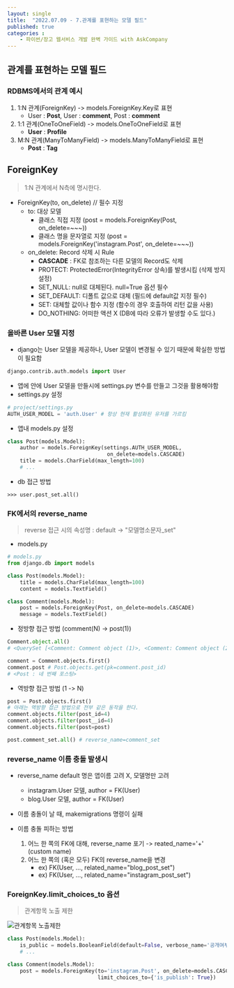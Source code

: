 ```yaml
---
layout: single
title:  "2022.07.09 - 7.관계를 표현하는 모델 필드"
published: true
categories : 
    - 파이썬/장고 웹서비스 개발 완벽 가이드 with AskCompany
---
```


## 관계를 표현하는 모델 필드

### RDBMS에서의 관계 예시
1. 1:N 관계(ForeignKey) -> models.ForeignKey.Key로 표현
    - User : **Post**, User : **comment**, Post : **comment**
2. 1:1 관계(OneToOneField) -> models.OneToOneField로 표현
    - **User** : **Profile**
3. M:N 관계(ManyToManyField) -> models.ManyToManyField로 표현
    - **Post** : **Tag**

## ForeignKey
> 1:N 관계에서 N측에 명시한다.

- ForeignKey(to, on_delete) // 필수 지정
    - to: 대상 모델
        - 클래스 직접 지정 (post = models.ForeignKey(Post, on_delete=~~~))
        - 클래스 명을 문자열로 지정 (post = models.ForeignKey('instagram.Post', on_delete=~~~))
    - on_delete: Record 삭제 시 Rule
        - **CASCADE** : FK로 참조하는 다른 모델의 Record도 삭제
        - PROTECT: ProtectedError(IntegrityError 상속)를 발생시킴 (삭제 방지 설정)
        - SET_NULL: null로 대체된다. null=True 옵션 필수
        - SET_DEFAULT: 디폴트 값으로 대체 (필드에 default값 지정 필수)
        - SET: 대체할 값이나 함수 지정 (함수의 경우 호출하여 리턴 값을 사용)
        - DO_NOTHING: 어떠한 액션 X (DB에 따라 오류가 발생할 수도 있다.)

### 올바른 User 모델 지정

- django는 User 모델을 제공하나, User 모델이 변경될 수 있기 때문에 확실한 방법이 필요함

``` python
django.contrib.auth.models import User
```

- 앱에 안에 User 모델을 만들시에 settings.py 변수를 만들고 그것을 활용해야함
- settings.py 설정

``` python
# project/settings.py
AUTH_USER_MODEL = 'auth.User' # 항상 현재 활성화된 유저를 가르킴
```

- 앱내 models.py 설정
``` python
class Post(models.Model):
    author = models.ForeignKey(settings.AUTH_USER_MODEL,
                                on_delete=models.CASCADE)
    title = models.CharField(max_length=100)
    # ...
```

- db 접근 방법
``` shell
>>> user.post_set.all()
```

### FK에서의 reverse_name
> reverse 접근 시의 속성명 : default -> "모델명소문자_set"

- models.py

``` python
# models.py
from django.db import models

class Post(models.Model):
    title = models.CharField(max_length=100)
    content = models.TextField()

class Comment(models.Model):
    post = models.ForeignKey(Post, on_delete=models.CASCADE)
    message = models.TextField()
```

- 정방향 접근 방법 (comment(N) -> post(1))

``` python
Comment.object.all()
# <QuerySet [<Comment: Comment object (1)>, <Comment: Comment object (2)>]>

comment = Comment.objects.first()
comment.post # Post.objects.get(pk=comment.post_id)
# <Post : 네 번째 포스팅>
```

- 역방향 접근 방법 (1 -> N)

``` python
post = Post.objects.first()
# 아래는 역방향 접근 방법으로 전부 같은 동작을 한다.
comment.objects.filter(post_id=4)
comment.objects.filter(post__id=4)
comment.objects.filter(post=post)

post.comment_set.all() # reverse_name=comment_set
```

### reverse_name 이름 충돌 발생시

- reverse_name default 명은 앱이름 고려 X, 모델명만 고려
    - instagram.User 모델, author = FK(User)
    - blog.User 모델, author = FK(User)

- 이름 충돌이 날 때, makemigrations 명령이 실패
- 이름 충돌 피하는 방법
    1. 어느 한 쪽의 FK에 대해, reverse_name 포기 -> reated_name='+' (custom name)
    2. 어느 한 쪽의 (혹은 모두) FK의 reverse_name을 변경
        - ex) FK(User, ..., related_name="blog_post_set") 
        - ex) FK(User, ..., related_name="instagram_post_set")

### ForeignKey.limit_choices_to 옵션
> 관계항목 노출 제한

![관계항목 노출제한](../../../img/django7_01.png)

``` python
class Post(models.Model):
    is_public = models.BooleanField(default=False, verbose_name='공개여부')
    # ...

class Comment(models.Model):
    post = models.ForeignKey(to='instagram.Post', on_delete=models.CASCADE,
                             limit_choices_to={'is_publish': True})
```

